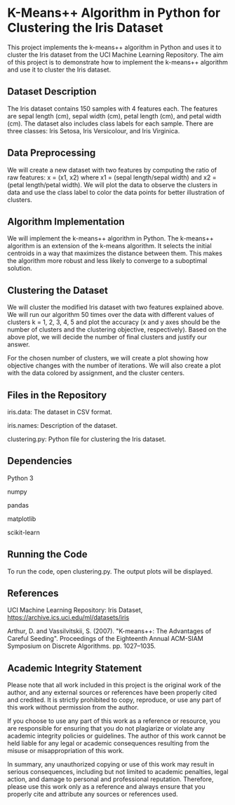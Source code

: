 # K-Means++ Algorithm in Python for Clustering the Iris Dataset

This project implements the k-means++ algorithm in Python and uses it to cluster the Iris dataset from the UCI Machine Learning Repository. The aim of this project is to demonstrate how to implement the k-means++ algorithm and use it to cluster the Iris dataset.

## Dataset Description

The Iris dataset contains 150 samples with 4 features each. The features are sepal length (cm), sepal width (cm), petal length (cm), and petal width (cm). The dataset also includes class labels for each sample. There are three classes: Iris Setosa, Iris Versicolour, and Iris Virginica.

## Data Preprocessing

We will create a new dataset with two features by computing the ratio of raw features: x = (x1, x2) where x1 = (sepal length/sepal width) and x2 = (petal length/petal width). We will plot the data to observe the clusters in data and use the class label to color the data points for better illustration of clusters.

## Algorithm Implementation

We will implement the k-means++ algorithm in Python. The k-means++ algorithm is an extension of the k-means algorithm. It selects the initial centroids in a way that maximizes the distance between them. This makes the algorithm more robust and less likely to converge to a suboptimal solution.

## Clustering the Dataset

We will cluster the modified Iris dataset with two features explained above. We will run our algorithm 50 times over the data with different values of clusters k = 1, 2, 3, 4, 5 and plot the accuracy (x and y axes should be the number of clusters and the clustering objective, respectively). Based on the above plot, we will decide the number of final clusters and justify our answer.

For the chosen number of clusters, we will create a plot showing how objective changes with the number of iterations. We will also create a plot with the data colored by assignment, and the cluster centers.

## Files in the Repository

iris.data: The dataset in CSV format.

iris.names: Description of the dataset.

clustering.py: Python file for clustering the Iris dataset.

## Dependencies

Python 3

numpy

pandas

matplotlib

scikit-learn

## Running the Code

To run the code, open clustering.py. The output plots will be displayed.

## References

UCI Machine Learning Repository: Iris Dataset, https://archive.ics.uci.edu/ml/datasets/iris

Arthur, D. and Vassilvitskii, S. (2007). "K-means++: The Advantages of Careful Seeding". Proceedings of the Eighteenth Annual ACM-SIAM Symposium on Discrete Algorithms. pp. 1027–1035.

## Academic Integrity Statement
Please note that all work included in this project is the original work of the author, and any external sources or references have been properly cited and credited. It is strictly prohibited to copy, reproduce, or use any part of this work without permission from the author.

If you choose to use any part of this work as a reference or resource, you are responsible for ensuring that you do not plagiarize or violate any academic integrity policies or guidelines. The author of this work cannot be held liable for any legal or academic consequences resulting from the misuse or misappropriation of this work.

In summary, any unauthorized copying or use of this work may result in serious consequences, including but not limited to academic penalties, legal action, and damage to personal and professional reputation. Therefore, please use this work only as a reference and always ensure that you properly cite and attribute any sources or references used.

